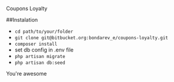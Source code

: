 Coupons Loyalty

##Instalation

- ```cd path/to/your/folder```
- ```git clone git@bitbucket.org:bondarev_e/coupons-loyalty.git```
- ```composer install```
- set db config in .env file 
- ```php artisan migrate```
- ```php artisan db:seed```

You're awesome